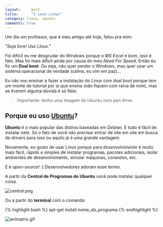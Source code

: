 ```yaml
---
layout:     post
title:      "I Love Linux"
category: linux, ubuntu
comments: true
---
```


Um dia um professor, que é meu amigo até hoje, falou pra mim:

*"Seja livre! Use Linux."*

Foi difícil eu me desgrudar do Windows porque o *MS Excel* é bom, isso é fato. Mas foi mais difícil ainda por causa do meu *Need For Speed*. Então eu fiz um **Dual boot**. Ou seja, não quer perder o Windows, mas quer usar um sistema operacional de verdade (calma, eu vim em paz)...

Eu não vou ensinar a fazer a instalação do Linux com dual boot porque tem um monte de tutorial por ai que ensina (não fiquem com raiva de mim), mas se tiverem alguma dúvida é só falar.

> Importante: tenha uma imagem do Ubuntu num pen drive.

## Porque eu uso [Ubuntu][0]?

**Ubuntu** é o mais popular das distros baseadas em *Debian*. E tudo é fácil de instalar nele. Só o fato de você não precisar entrar de site em site em busca de drivers para isso ou aquilo já é uma grande vantagem.

Novamente, eu gosto de usar Linux porque para *desenvolvimento* é muito mais fácil, rápido e simples de instalar programas, pacotes adicionais, isolar ambientes de desenvolvimento, simular máquinas, conexões, etc.

E é *open-source*! :) Desenvolvedores adoram esse termo.

A partir da **Central de Programas do Ubuntu** você pode instalar qualquer coisa.

<img src="{{ site.baseurl }}/images/central.png" alt="central.png">

Ou a partir do **terminal** com o comando

{% highlight bash %}
apt-get install nome_do_programa
{% endhighlight %}

<img src="{{ site.baseurl }}/images/animatrix.gif" alt="animatrix.gif">

[0]: http://www.ubuntu.com/
